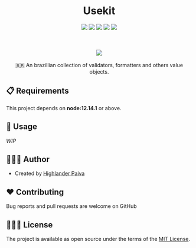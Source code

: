  <h1 align="center"> Usekit </h1>
<p align="center">
    <img src="https://img.shields.io/npm/v/@usemobile_br/uniform" />
    <img src="https://img.shields.io/npm/dt/@usemobile_br/uniform" />
    <img src="https://img.shields.io/github/workflow/status/usemobile/uniform/Node.js Package" />
    <img src="https://img.shields.io/npm/l/@usemobile_br/uniform" />
    <img src="https://img.shields.io/badge/node-%3E%3D12.13.0-green" />
	<br>
	<br>
	<br>
	<br>
    <img src="https://usemobile.com.br/wp-content/uploads/2019/10/Downloads-1.png" />
	<br>
	<br>
🇧🇷 An brazillian collection of validators, formatters and others value objects.
</p>

## 📋 Requirements
This project depends on **node:12.14.1** or above.

## 🚀 Usage

*WIP*

## 👨🏻‍💻 Author
- Created by [Highlander Paiva](https://github.com/hvpaiva)

## ❤️ Contributing
Bug reports and pull requests are welcome on GitHub

## 👮🏻‍♂️ License
The project is available as open source under the terms of the [MIT License](http://opensource.org/licenses/MIT).
